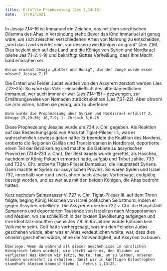 ```yaml
---
title:  Erfüllte Prophezeiung (Jes 7,14–16)
date:   17/01/2021
---
```


In Jesaja 7,14–16 ist Immanuel ein Zeichen, das mit dem spezifischen Dilemma des Ahas in Verbindung steht: Bevor das Kind Immanuel alt genug wäre, um sich zwischen verschiedenen Arten von Nahrung zu entscheiden, „wird das Land verödet sein, vor dessen zwei Königen dir graut“ (Jes 7,16). Dies bezieht sich auf das Land und die Könige von Syrien und Nordisrael (siehe Jes 7,1–2.4–9) und bekräftigt Gottes Verheißung, dass ihre Macht bald erloschen sei.

`Warum erwähnt Jesaja „Butter und Honig“, die der Junge würde essen müssen? Jesaja 7,15`

Die Ernten und Felder Judas würden von den Assyrern zerstört werden
(Jes 7,23–25). So wäre das Volk – einschließlich des alttestamentlichen Immanuel, wer auch immer er war (Jes 7,14–15) – gezwungen, zur Ernährungsweise von Nomaden zurückzukehren (Jes 7,21–22). Aber obwohl sie arm wären, hätten sie genug, um zu überleben.

`Wann wurde die Prophezeiung über Syrien und Nordisrael erfüllt? 2. Könige 15,29–30; 16,7–9; 1. Chronik 5,6.26`

Diese Prophezeiung Jesajas wurde um 734 v. Chr. gegeben. Als Reaktion auf das Bestechungsgeld von Ahas tat Tiglat-Pileser III., was er wahrscheinlich sowieso getan hätte: Er beendete die Koalition des Nordens, eroberte die Regionen Galiläa und Transjordanien in Nordisrael, deportierte einen Teil der Bevölkerung und machte die Gebiete zu assyrischen Provinzen (734–733 v. Chr.). Der Rest Israels wurde gerettet, als Hoschea, nachdem er König Pekach ermordet hatte, aufgab und Tribut zahlte. 733 und 732 v. Chr. eroberte Tiglat-Pileser Damaskus, die Hauptstadt Syriens. Dann machte er Syrien zur assyrischen Provinz. So waren Syrien und Israel 732, innerhalb von rund zwei Jahren nach Jesajas Vorhersage, endgültig besiegt worden, und es war aus mit den beiden Königen, die Ahas bedroht hatten.

Kurz nachdem Salmanassar V. 727 v. Chr. Tiglat-Pileser III. auf dem Thron folgte, beging König Hoschea von Israel politischen Selbstmord, indem er gegen Assyrien rebellierte. Die Assyrer eroberten 722 v. Chr. die Hauptstadt Samariens und deportierten Tausende von Israeliten nach Mesopotamien und Medien, wo sie schließlich in der lokalen Bevölkerung aufgingen und ihre Identität einbüßten (siehe Jes 7,8: In 65 Jahren würde Ephraim kein Volk mehr sein). Gott hatte vorhergesagt, was mit den Feinden Judas geschehen würde, aber was er Ahas verdeutlichen wollte, war, dass dies ohnehin geschehen würde, ohne die Notwendigkeit, auf Assyrien zu bauen.

`Überlege: Wenn du während all dieser Geschehnisse im nördlichen Königreich leben würdest, wie leicht wäre es, den Glauben zu verlieren? Was können wir jetzt, heute, tun, um zu lernen, unseren Glauben unversehrt zu erhalten, damit wir in künftigen Katastrophen standhaft bleiben können? Siehe 1. Petrus 1,13–25.`